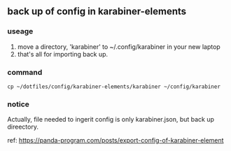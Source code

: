 ## back up of config in karabiner-elements
### useage
1. move a directory, 'karabiner' to ~/.config/karabiner in your new laptop
1. that's all for importing back up.

### command
```
cp ~/dotfiles/config/karabiner-elements/karabiner ~/config/karabiner
```

### notice
Actually, file needed to ingerit config is only karabiner.json, but back up direectory.

ref: https://panda-program.com/posts/export-config-of-karabiner-element
